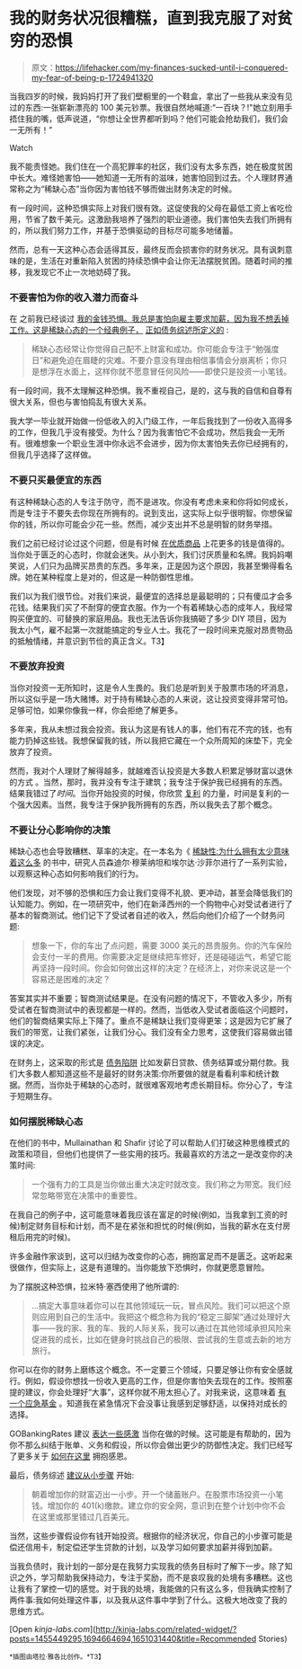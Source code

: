 # 我的财务状况很糟糕，直到我克服了对贫穷的恐惧

> 原文：<https://lifehacker.com/my-finances-sucked-until-i-conquered-my-fear-of-being-p-1724941320>

当我四岁的时候，我妈妈打开了我们壁橱里的一个鞋盒，拿出了一些我从来没有见过的东西:一张崭新漂亮的 100 美元钞票。我很自然地喊道:“一百块？!"她立刻用手捂住我的嘴，低声说道，“你想让全世界都听到吗？他们可能会抢劫我们，我们会一无所有！”

Watch

我不能责怪她。我们住在一个高犯罪率的社区，我们没有太多东西，她在极度贫困中长大。难怪她害怕——她知道一无所有的滋味，她害怕回到过去。个人理财界通常称之为“稀缺心态”当你因为害怕钱不够而做出财务决定的时候。

有一段时间，这种恐惧实际上对我们很有效。这促使我的父母在最低工资上省吃俭用，节省了数千美元。这激励我培养了强烈的职业道德。我们害怕失去我们所拥有的，所以我们努力工作，并基于恐惧驱动的目标尽可能多地储蓄。

然而，总有一天这种心态会适得其反，最终反而会损害你的财务状况。具有讽刺意味的是，生活在对重新陷入贫困的持续恐惧中会让你无法摆脱贫困。随着时间的推移，我发现它不止一次地妨碍了我。

### 不要害怕为你的收入潜力而奋斗

在 之前我已经谈过 [我的金钱恐惧。我总是害怕向雇主要求加薪，因为我不想丢掉工作。这是稀缺心态的一个经典例子，](https://lifehacker.com/money-fears-that-held-me-back-and-how-i-got-over-them-1705670537) [正如债务综述所定义的](http://www.debtroundup.com/scarcity-mindset-keeping-you-poor/) :

> 稀缺心态经常让你觉得自己配不上财富和成功。你可能会专注于“勉强度日”和避免迫在眉睫的灾难。不要介意没有理由相信事情会分崩离析；你只是想浮在水面上，这样你就不愿意冒任何风险——即使只是投资一小笔钱。

有一段时间，我不太理解这种恐惧。我不重视自己，是的，这与我的自信和自尊有很大关系，但也与害怕捣乱有很大关系。

我大学一毕业就开始做一份低收入的入门级工作，一年后我找到了一份收入高得多的工作，但我几乎没有接受。为什么？因为我害怕它不会成功，然后我会一无所有。很难想象一个职业生涯中你永远不会进步，因为你太害怕失去你已经拥有的，但我几乎选择了这样做。

### 不要只买最便宜的东西

有这种稀缺心态的人专注于防守，而不是进攻。你没有考虑未来和你将如何成长，而是专注于不要失去你现在所拥有的。说到支出，这实际上似乎很明智。你想保留你的钱，所以你可能会少花一些。然而，减少支出并不总是明智的财务举措。

我们之前已经讨论过这个问题，但是有时候 [在优质商品](https://lifehacker.com/when-it-makes-sense-to-buy-quality-instead-of-saving-mo-1689373996) 上花更多的钱是值得的。当你处于匮乏的心态时，你就会迷失。从小到大，我们讨厌质量和名牌。我妈妈嘲笑说，人们只为品牌买昂贵的东西。多年来，正是因为这个原因，我甚至懒得看名牌。她在某种程度上是对的，但这是一种防御性思维。

我们以为我们很节俭。对我们来说，最便宜的选择总是最聪明的；只有傻瓜才会多花钱。结果我们买了不耐穿的便宜衣服。作为一个有着稀缺心态的成年人，我经常购买便宜的、可替换的家庭用品。我也无法告诉你我搞砸了多少 DIY 项目，因为我太小气，雇不起第一次就能搞定的专业人士。我花了一段时间来克服对昂贵物品的抵触情绪，并意识到节俭的真正含义。T3】

### 不要放弃投资

当你对投资一无所知时，这是令人生畏的。我们总是听到关于股票市场的坏消息，所以这似乎是一场大赌博。对于持有稀缺心态的人来说，这让投资变得非常可怕。足够可怕，如果你像我一样，你会拒绝了解更多。

多年来，我从未想过我会投资。我认为这是有钱人的事，他们有花不完的钱，也有能力扔掉这些钱。我想保留我的钱，所以我把它藏在一个众所周知的床垫下，完全放弃了投资。

然而，我对个人理财了解得越多，就越难否认投资是大多数人积累足够财富以退休的方式 。当然，那时，我并没有专注于建筑；我专注于保护我已经拥有的东西。结果我错过了*时间*。当你开始投资的时候，你欣赏 [复利](http://lifehacker.com/misunderstood-money-math-why-interest-matters-more-tha-1635258906) 的力量，时间是复利的一个强大因素。当然，我专注于保护我所拥有的东西，所以我失去了那个概念。

### 不要让分心影响你的决策

稀缺心态也会导致糟糕、草率的决定。在一本名为《 [稀缺性:为什么拥有太少意味着这么多](http://scholar.harvard.edu/sendhil/scarcity) 的书中，研究人员森迪尔·穆莱纳坦和埃尔达·沙菲尔进行了一系列实验，以观察这种心态如何影响我们的行为。

他们发现，对不够的恐惧和压力会让我们变得不礼貌、更冲动，甚至会降低我们的认知能力。例如，在一项研究中，他们在新泽西州的一个购物中心对受试者进行了基本的智商测试。他们记下了受试者自述的收入，然后向他们介绍了一个财务问题:

> 想象一下，你的车出了点问题，需要 3000 美元的昂贵服务。你的汽车保险会支付一半的费用。你需要决定是继续把车修好，还是碰碰运气，希望它能再坚持一段时间。你会如何做出这样的决定？在经济上，对你来说这是一个容易还是困难的决定？

答案其实并不重要；智商测试结果是。在没有问题的情况下，不管收入多少，所有受试者在智商测试中的表现都是一样的。然而，当低收入受试者面临这个问题时，他们的智商结果实际上下降了。重点不是稀缺让我们变得更笨；这是因为它扩展了我们的带宽，让我们紧张，让我们分心。我们没有全力思考，这使我们容易做出错误的决定。

在财务上，这采取的形式是 [债务陷阱](https://lifehacker.com/common-debt-traps-that-keep-you-living-paycheck-to-pa-1637915715) 比如发薪日贷款、债务结算或分期付款。我们大多数人都知道这些不是最好的财务决策:你所要做的就是看看利率和统计数据。然而，当你处于稀缺的心态时，就很难客观地考虑长期目标。你分心了，专注于短期生存。

### 如何摆脱稀缺心态

在他们的书中，Mullainathan 和 Shafir 讨论了可以帮助人们打破这种思维模式的政策和项目，但他们也提供了一些实用的技巧。我最喜欢的方法之一是改变你的决策时间:

> 一个强有力的工具是当你做出重大决定时就改变。我们称之为带宽。我们经常忽略带宽在决策中的重要性。

在我自己的例子中，这可能意味着我应该在富足的时候(例如，当我拿到工资的时候)制定财务目标和计划，而不是在紧张和担忧的时候(例如，当我的薪水在支付房租后用完的时候)。

许多金融作家谈到，这可以归结为改变你的心态，拥抱富足而不是匮乏。这听起来很做作，但实际上，这是有道理的。当你能放下恐惧时，你就更愿意冒险。

为了摆脱这种恐惧，拉米特·塞西使用了他所谓的:

> ...搞定大事意味着你可以在其他领域玩一玩，冒点风险。我们可以把这个原则应用到自己的生活中。我把这个概念称为我的“稳定三脚架”通过处理好大事——我的家、我的车、我的人际关系，我可以通过在其他领域承担风险来促进我的成长，比如在健身时挑战自己的极限、尝试我的生意或去新的地方旅行。

你可以在你的财务上磨练这个概念。不一定要三个领域，只要足够让你有安全感就行。例如，假设你想找一份收入更高的工作，但是你害怕失去现在的工作。按照塞提的建议，你会处理好“大事”，这样你就不用太担心了。对我来说，这意味着 [有一个应急基金](http://lifehacker.com/how-much-money-should-be-in-your-emergency-fund-1522815146) 。知道我在紧急情况下会没事让我感到足够舒适，以保持对成长的选择。

GOBankingRates 建议 [表达一些感激](http://www.gobankingrates.com/personal-finance/20-fears-preventing-you-from-being-rich/) 当你在做的时候。这可能是有帮助的，因为你不那么纠结于账单、义务和假设，所以你会做出更少的防御性决定。我们已经写了更多关于 [如何在这里](https://lifehacker.com/how-a-bit-of-gratitude-helped-improve-my-spending-habit-1625811592) 拥抱感恩。

最后，债务综述 [建议从小步骤](http://www.debtroundup.com/scarcity-mindset-keeping-you-poor/) 开始:

> 朝着增加你的财富迈出一小步。开一个储蓄账户。在股票市场投资一小笔钱。增加你的 401(k)缴款。建立你的安全网，意识到在整个计划中你不会在这里或那里错过几百美元。

当然，这些步骤假设你有钱开始投资。根据你的经济状况，你自己的小步骤可能是偿还信用卡，制定偿还学生贷款的计划，以及学习如何要求加薪并得到加薪。

当我负债时，我计划的一部分是在我努力实现我的债务目标时了解下一步。除了知识之外，学习帮助我保持动力，专注于奖励，而不是哀叹我的处境有多糟糕。这也让我有了掌控一切的感觉。对于我的处境，我能做的只有这么多，但我确实控制了两件事:我如何处理这件事，以及我从这件事中学到了什么。这极大地改变了我的思维方式。

[Open *kinja-labs.com*](http://kinja-labs.com/related-widget/?posts=1455449295,1694664694,1651031440&title=Recommended Stories)

<small>*插图由塔拉·雅各比创作。*T3】</small>